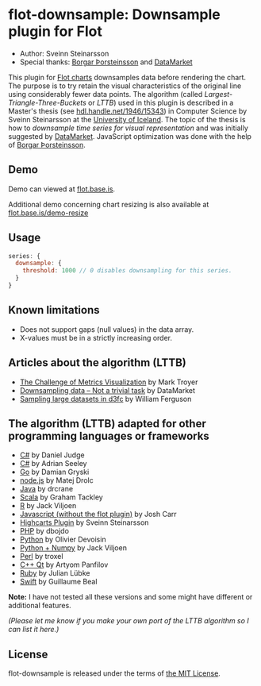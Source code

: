 flot-downsample: Downsample plugin for Flot
================================================

* Author: Sveinn Steinarsson
* Special thanks: [Borgar Þorsteinsson](https://github.com/borgar) and [DataMarket](http://datamarket.com/)

This plugin for [Flot charts](http://www.flotcharts.org) downsamples
data before rendering the chart. The purpose is to try retain the
visual characteristics of the original line using considerably fewer data points.
The algorithm (called *Largest-Triangle-Three-Buckets* or *LTTB*) used in this plugin is described in a
Master's thesis (see [hdl.handle.net/1946/15343](http://hdl.handle.net/1946/15343)) in Computer Science by Sveinn Steinarsson 
at the [University of Iceland](http://english.hi.is/). 
The topic of the thesis is how to *downsample time series for visual representation* 
and was initially suggested by [DataMarket](http://datamarket.com/). 
JavaScript optimization was done with the help of [Borgar Þorsteinsson](https://github.com/borgar).


Demo
----
Demo can viewed at [flot.base.is](http://flot.base.is/).

Additional demo concerning chart resizing is also available at [flot.base.is/demo-resize](http://flot.base.is/demo-resize/) 


Usage
-----
```js
series: {
  downsample: {
    threshold: 1000 // 0 disables downsampling for this series.
  }
}
```


Known limitations
-----
* Does not support gaps (null values) in the data array.
* X-values must be in a strictly increasing order.


Articles about the algorithm (LTTB)
-----
* [The Challenge of Metrics Visualization](http://blackops.io/blog/2014/05/time-series-graphs-and-downsampling/) by Mark Troyer
* [Downsampling data – Not a trivial task](http://blog.datamarket.com/2014/02/28/downsampling-data-not-a-trivial-task/) by DataMarket
* [Sampling large datasets in d3fc](http://blog.scottlogic.com/2015/11/16/sampling-large-data-in-d3fc.html) by William Ferguson


The algorithm (LTTB) adapted for other programming languages or frameworks
-----
* [C#](https://gist.github.com/DanielWJudge/63300889f27c7f50eeb7) by Daniel Judge
* [C#](https://gist.github.com/adrianseeley/264417d295ccd006e7fd) by Adrian Seeley
* [Go](https://github.com/dgryski/go-lttb) by Damian Gryski
* [node.js](https://github.com/pingec/downsample-lttb) by Matej Drolc
* [Java](https://github.com/drcrane/downsample) by drcrane
* [Scala](https://github.com/tackley/smoothing) by Graham Tackley
* [R](https://github.com/javiljoen/LTTB) by Jack Viljoen
* [Javascript (without the flot plugin)](https://github.com/joshcarr/largest-triangle-three-buckets.js) by Josh Carr
* [Highcarts Plugin](https://github.com/sveinn-steinarsson/highcharts-downsample) by Sveinn Steinarsson
* [PHP](https://github.com/dbojdo/downsampling) by dbojdo
* [Python](https://github.com/devoxi/lttb-py) by Olivier Devoisin
* [Python + Numpy](https://github.com/javiljoen/lttb.py) by Jack Viljoen
* [Perl](https://github.com/troxel/LargestTriangleThreeBuckets) by troxel
* [C++ Qt](https://github.com/temap/misc/blob/master/src/lttb.hpp) by Artyom Panfilov
* [Ruby](https://github.com/Jubke/lttb) by Julian Lübke
* [Swift](https://github.com/GuillaumeBeal/LTTB) by Guillaume Beal

**Note:** I have not tested all these versions and some might have different or additional features.

*(Please let me know if you make your own port of the LTTB algorithm so I can list it here.)*


License
-------
flot-downsample is released under the terms of [the MIT License](http://www.opensource.org/licenses/MIT).
